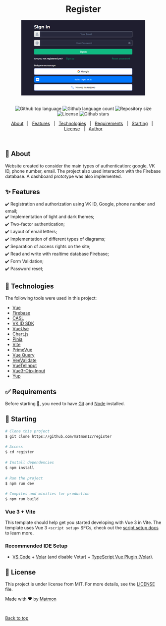 <h1 align="center">Register</h1>
<div align="center" id="top">
<img src="./src/img/screen.png" alt="logo" style="max-width: 400px;">
</div>
&#xa0;


<p align="center">
  <img alt="Github top language" src="https://img.shields.io/github/languages/top/matmon12/register?color=42d392">

  <img alt="Github language count" src="https://img.shields.io/github/languages/count/matmon12/register?color=d36449">

  <img alt="Repository size" src="https://img.shields.io/github/repo-size/matmon12/register?color=4cc71e">

  <img alt="License" src="https://img.shields.io/github/license/matmon12/register?color=56BEB8">

  <img alt="Github stars" src="https://img.shields.io/github/stars/matmon12/register?color=56BEB8" />
</p>


<p align="center">
  <a href="#dart-about">About</a> &#xa0; | &#xa0; 
  <a href="#sparkles-features">Features</a> &#xa0; | &#xa0;
  <a href="#rocket-technologies">Technologies</a> &#xa0; | &#xa0;
  <a href="#white_check_mark-requirements">Requirements</a> &#xa0; | &#xa0;
  <a href="#checkered_flag-starting">Starting</a> &#xa0; | &#xa0;
  <a href="#memo-license">License</a> &#xa0; | &#xa0;
  <a href="https://github.com/matmon12" target="_blank">Author</a>
</p>

<br>

## :dart: About

Website created to consider the main types of authentication: google, VK ID, phone number, email. The project also used interaction with the Firebase database. A dashboard prototype was also implemented.

## :sparkles: Features

:heavy_check_mark: Registration and authorization using VK ID, Google, phone number and email;\
:heavy_check_mark: Implementation of light and dark themes;\
:heavy_check_mark: Two-factor authentication;\
:heavy_check_mark: Layout of email letters;\
:heavy_check_mark: Implementation of different types of diagrams;\
:heavy_check_mark: Separation of access rights on the site;\
:heavy_check_mark: Read and write with realtime database Firebase;\
:heavy_check_mark: Form Validation;\
:heavy_check_mark: Password reset;

## :rocket: Technologies

The following tools were used in this project:

- [Vue](https://vuejs.org/)
- [Firebase](https://console.firebase.google.com/)
- [CASL](https://casl.js.org/v6/en)
- [VK ID SDK](https://dev.vk.com/ru/vkid)
- [VueUse](https://vueuse.org/)
- [Chart.js](https://www.chartjs.org/docs/latest/)
- [Pinia](https://pinia.vuejs.org/)
- [Vite](https://vitejs.dev/)
- [PrimeVue](https://primevue.org/)
- [Vue Query](https://vue-query.vercel.app/#/)
- [VeeValidate](https://vee-validate.logaretm.com/v4/)
- [VueTelInput](https://vue-tel-input.iamstevendao.com/)
- [Vue3-Otp-Input](https://github.com/ejirocodes/vue3-otp-input)
- [Yup](https://github.com/jquense/yup)

## :white_check_mark: Requirements

Before starting :checkered_flag:, you need to have [Git](https://git-scm.com) and [Node](https://nodejs.org/en/) installed.

## :checkered_flag: Starting

```bash
# Clone this project
$ git clone https://github.com/matmon12/register

# Access
$ cd register

# Install dependencies
$ npm install

# Run the project
$ npm run dev

# Compiles and minifies for production
$ npm run build
```
### Vue 3 + Vite

This template should help get you started developing with Vue 3 in Vite. The template uses Vue 3 `<script setup>` SFCs, check out the [script setup docs](https://v3.vuejs.org/api/sfc-script-setup.html#sfc-script-setup) to learn more.

### Recommended IDE Setup

- [VS Code](https://code.visualstudio.com/) + [Volar](https://marketplace.visualstudio.com/items?itemName=Vue.volar) (and disable Vetur) + [TypeScript Vue Plugin (Volar)](https://marketplace.visualstudio.com/items?itemName=Vue.vscode-typescript-vue-plugin).

## :memo: License

This project is under license from MIT. For more details, see the [LICENSE](LICENSE) file.

Made with :heart: by <a href="https://github.com/matmon12" target="_blank">Matmon</a>

&#xa0;

<a href="#top">Back to top</a>
